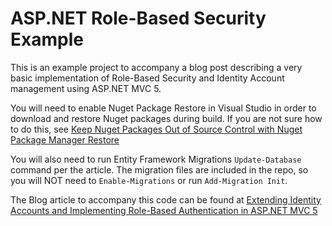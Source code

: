 ASP.NET Role-Based Security Example
===================================

This is an example project to accompany a blog post describing a very basic implementation of Role-Based Security and Identity Account management using ASP.NET MVC 5. 

You will need to enable Nuget Package Restore in Visual Studio in order to download and restore Nuget packages during build. If you are not sure how to do this, see [Keep Nuget Packages Out of Source Control with Nuget Package Manager Restore][2]

You will also need to run Entity Framework Migrations `Update-Database` command per the article. The migration files are included in the repo, so you will NOT need to `Enable-Migrations` or run `Add-Migration Init`. 

The Blog article to accompany this code can be found at [Extending Identity Accounts and Implementing Role-Based Authentication in ASP.NET MVC 5][1]

[1]: http://www.typecastexception.com/post/2013/11/11/Extending-Identity-Accounts-and-Implementing-Role-Based-Authentication-in-ASPNET-MVC-5.aspx "Extending Identity Accounts and Implementing Role-Based Authentication in ASP.NET MVC 5"

[2]: http://www.typecastexception.com/post/2013/11/10/Keep-Nuget-Packages-Out-of-Source-Control-with-Nuget-Package-Manager-Restore.aspx "Keep Nuget Packages Out of Source Control with Nuget Package Manager Restore"
